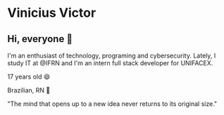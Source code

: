 # Vinicius Victor

## Hi, everyone 👋

I'm an enthusiast of technology, programing and cybersecurity. Lately, I study IT at @IFRN and I'm an intern full stack developer for UNIFACEX.

17 years old 😄

Brazilian, RN 🌴

"The mind that opens up to a new idea never returns to its original size."
